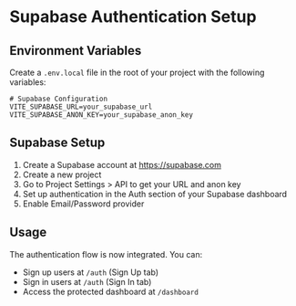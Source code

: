 # Supabase Authentication Setup

## Environment Variables

Create a `.env.local` file in the root of your project with the following variables:

```
# Supabase Configuration
VITE_SUPABASE_URL=your_supabase_url
VITE_SUPABASE_ANON_KEY=your_supabase_anon_key
```

## Supabase Setup

1. Create a Supabase account at https://supabase.com
2. Create a new project
3. Go to Project Settings > API to get your URL and anon key
4. Set up authentication in the Auth section of your Supabase dashboard
5. Enable Email/Password provider

## Usage

The authentication flow is now integrated. You can:
- Sign up users at `/auth` (Sign Up tab)
- Sign in users at `/auth` (Sign In tab)
- Access the protected dashboard at `/dashboard` 